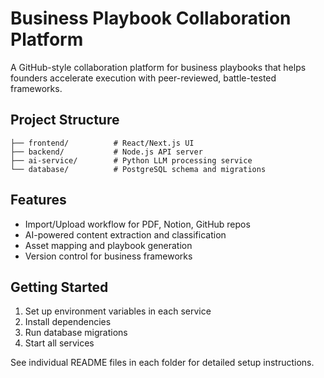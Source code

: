 # Business Playbook Collaboration Platform

A GitHub-style collaboration platform for business playbooks that helps founders accelerate execution with peer-reviewed, battle-tested frameworks.

## Project Structure

```
├── frontend/          # React/Next.js UI
├── backend/           # Node.js API server
├── ai-service/        # Python LLM processing service
└── database/          # PostgreSQL schema and migrations
```

## Features

- Import/Upload workflow for PDF, Notion, GitHub repos
- AI-powered content extraction and classification
- Asset mapping and playbook generation
- Version control for business frameworks

## Getting Started

1. Set up environment variables in each service
2. Install dependencies
3. Run database migrations
4. Start all services

See individual README files in each folder for detailed setup instructions.
